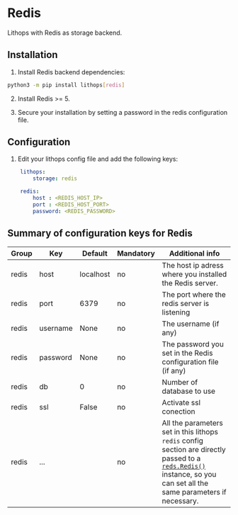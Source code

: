 # Redis

Lithops with Redis as storage backend.


## Installation

1. Install Redis backend dependencies:

```bash
python3 -m pip install lithops[redis]
```

2. Install Redis >= 5.

3. Secure your installation by setting a password in the redis configuration file.


## Configuration

1. Edit your lithops config file and add the following keys:

```yaml
    lithops:
        storage: redis

    redis:
        host : <REDIS_HOST_IP>
        port : <REDIS_HOST_PORT>
        password: <REDIS_PASSWORD>
```

 
## Summary of configuration keys for Redis

|Group|Key|Default|Mandatory|Additional info|
|---|---|---|---|---|
|redis | host | localhost |no | The host ip adress where you installed the Redis server. |
|redis | port | 6379 |no | The port where the redis server is listening |
|redis | username | None |no | The username (if any)|
|redis | password | None |no | The password you set in the Redis configuration file (if any) |
|redis | db | 0 |no | Number of database to use |
|redis | ssl | False |no | Activate ssl conection |
|redis | ... | |no |  All the parameters set in this lithops `redis` config section are directly passed to a [`reds.Redis()`](https://redis-py.readthedocs.io/en/stable/index.html#redis.Redis) instance, so you can set all the same parameters if necessary. |
